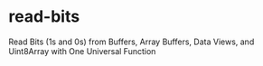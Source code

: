 # read-bits
Read Bits (1s and 0s) from Buffers, Array Buffers, Data Views, and Uint8Array with One Universal Function
